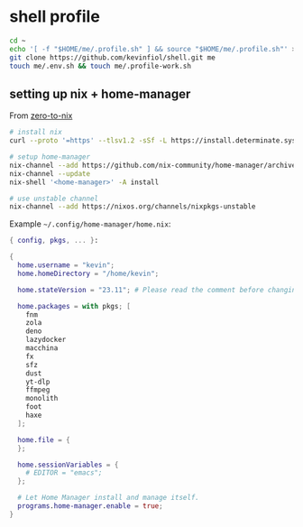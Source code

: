 # shell profile

```bash
cd ~
echo '[ -f "$HOME/me/.profile.sh" ] && source "$HOME/me/.profile.sh"' >> ~/.bashrc
git clone https://github.com/kevinfiol/shell.git me
touch me/.env.sh && touch me/.profile-work.sh
```

## setting up nix + home-manager
From [zero-to-nix](https://zero-to-nix.com/start/install)
```bash
# install nix
curl --proto '=https' --tlsv1.2 -sSf -L https://install.determinate.systems/nix | sh -s -- install

# setup home-manager
nix-channel --add https://github.com/nix-community/home-manager/archive/master.tar.gz home-manager
nix-channel --update
nix-shell '<home-manager>' -A install

# use unstable channel
nix-channel --add https://nixos.org/channels/nixpkgs-unstable
```

Example `~/.config/home-manager/home.nix`:
```nix
{ config, pkgs, ... }:

{
  home.username = "kevin";
  home.homeDirectory = "/home/kevin";

  home.stateVersion = "23.11"; # Please read the comment before changing.

  home.packages = with pkgs; [
    fnm
    zola
    deno
    lazydocker
    macchina
    fx
  	sfz
  	dust
  	yt-dlp
  	ffmpeg
  	monolith
  	foot
  	haxe
  ];

  home.file = {
  };

  home.sessionVariables = {
    # EDITOR = "emacs";
  };

  # Let Home Manager install and manage itself.
  programs.home-manager.enable = true;
}
```
